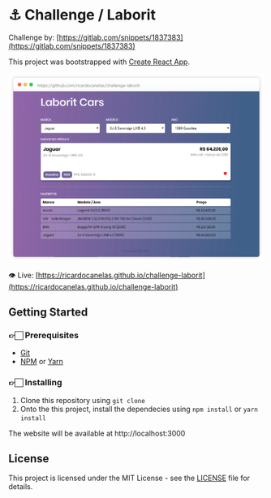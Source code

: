 # ⚓ Challenge / Laborit

Challenge by: [https://gitlab.com/snippets/1837383](https://gitlab.com/snippets/1837383)

This project was bootstrapped with [Create React App](https://github.com/facebook/create-react-app).

![screengrab](screengrab.png)

👁 Live: [https://ricardocanelas.github.io/challenge-laborit](https://ricardocanelas.github.io/challenge-laborit)

## Getting Started

### 👉🏻 Prerequisites

* [Git]
* [NPM] or [Yarn]

### 👉🏻 Installing

1. Clone this repository using `git clone`
2. Onto the this project, install the dependecies using `npm install` or `yarn install`

The website will be available at http://localhost:3000

## License

This project is licensed under the MIT License - see the [LICENSE](LICENSE) file for details.

[storybook]: https://github.com/storybooks/storybook
[jest]: https://jest-everywhere.now.sh
[git]: https://git-scm.com
[npm]: https://www.npmjs.com/get-npm
[yarn]: https://yarnpkg.com
